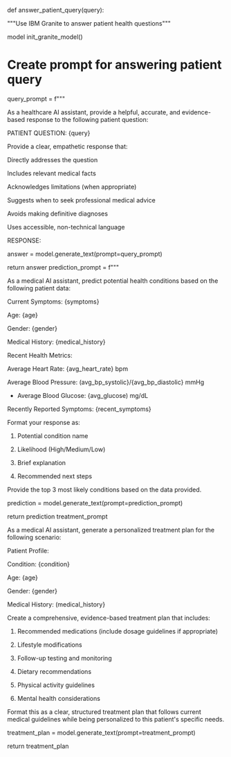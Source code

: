 def answer_patient_query(query):

"""Use IBM Granite to answer patient health questions"""

model init_granite_model()

# Create prompt for answering patient query

query_prompt = f"""

As a healthcare AI assistant, provide a helpful, accurate, and evidence-based response to the following patient question:

PATIENT QUESTION: {query}

Provide a clear, empathetic response that:

Directly addresses the question

Includes relevant medical facts

Acknowledges limitations (when appropriate)

Suggests when to seek professional medical advice

Avoids making definitive diagnoses

Uses accessible, non-technical language

RESPONSE:

answer = model.generate_text(prompt=query_prompt)

return answer
prediction_prompt = f"""

As a medical AI assistant, predict potential health conditions based on the following patient data:

Current Symptoms: {symptoms}

Age: {age}

Gender: {gender}

Medical History: {medical_history}

Recent Health Metrics:

Average Heart Rate: {avg_heart_rate} bpm

Average Blood Pressure: (avg_bp_systolic}/{avg_bp_diastolic} mmHg

- Average Blood Glucose: {avg_glucose) mg/dL

Recently Reported Symptoms: {recent_symptoms}

Format your response as:

1. Potential condition name

2. Likelihood (High/Medium/Low)

3. Brief explanation

4. Recommended next steps

Provide the top 3 most likely conditions based on the data provided.

prediction = model.generate_text(prompt=prediction_prompt)

return prediction
treatment_prompt

As a medical AI assistant, generate a personalized treatment plan for the following scenario:

Patient Profile:

Condition: {condition}

Age: {age}

Gender: {gender}

Medical History: (medical_history}

Create a comprehensive, evidence-based treatment plan that includes:

1. Recommended medications (include dosage guidelines if appropriate)

2. Lifestyle modifications

3. Follow-up testing and monitoring

4. Dietary recommendations

5. Physical activity guidelines

6. Mental health considerations

Format this as a clear, structured treatment plan that follows current medical guidelines while being personalized to this patient's specific needs.

treatment_plan = model.generate_text(prompt=treatment_prompt)

return treatment_plan
